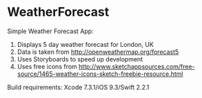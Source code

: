 # WeatherForecast

Simple Weather Forecast App:

1. Displays 5 day weather forecast for London, UK
2. Data is taken from http://openweathermap.org/forecast5
3. Uses Storyboards to speed up development
4. Uses free icons from http://www.sketchappsources.com/free-source/1465-weather-icons-sketch-freebie-resource.html

Build requirements: Xcode 7.3.1/iOS 9.3/Swift 2.2.1

